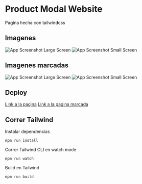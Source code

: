 # Product Modal Website

Pagina hecha con tailwindcss

## Imagenes

![App Screenshot Large Screen](https://i.imgur.com/we7tLEx.png)
![App Screenshot Small Screen](https://i.imgur.com/8rEnEHC.png)

## Imagenes marcadas

![App Screenshot Large Screen](https://i.imgur.com/vVNUCj2.png)
![App Screenshot Small Screen](https://i.imgur.com/IqfsNuV.png)

## Deploy

[Link a la pagina](https://tubular-quokka-f7020e.netlify.app)
[Link a la pagina marcada](https://64ea6e96f3c77075702dcc4c--dazzling-elf-4e5dc6.netlify.app/)

## Correr Tailwind

Instalar dependencias

```
npm run install
```

Correr Tailwind CLI en watch mode

```
npm run watch
```

Build en Tailwind

```
npm run build
```
